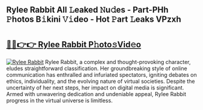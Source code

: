 ## Rylee Rabbit All 𝙻eaked 𝙽u𝚍es - Part-PHh 𝙿hotos B𝚒kini 𝚅𝚒deo - Hot 𝙿art 𝙻eaks VPzxh

# <h2><a href="http://ld51fw.urlbe.top/?page=Rylee+Rabbit">🔗🔗👉👉 Rylee Rabbit P𝚑oto𝚜Vid𝚎o</a></h2>

[![Rylee Rabbit](https://i.imgur.com/eBuTRDB.gif)](http://ld51fw.urlbe.top/?page=Rylee+Rabbit)
Rylee Rabbit, a complex and thought-provoking character, eludes straightforward classification. Her groundbreaking style of online communication has enthralled and infuriated spectators, igniting debates on ethics, individuality, and the evolving nature of virtual societies. Despite the uncertainty of her next steps, her impact on digital media is significant. Armed with unwavering dedication and undeniable appeal, Rylee Rabbit progress in the virtual universe is limitless.
